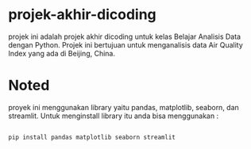 # projek-akhir-dicoding
projek ini adalah projek akhir dicoding untuk kelas Belajar Analisis Data dengan Python. Projek ini bertujuan untuk menganalisis data Air Quality Index yang ada di Beijing, China.

# Noted
proyek ini menggunakan library yaitu pandas, matplotlib, seaborn, dan streamlit. Untuk menginstall library itu anda bisa menggunakan :
```

pip install pandas matplotlib seaborn streamlit

```
